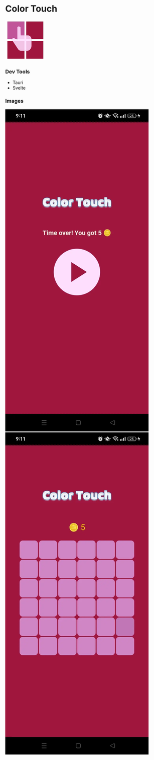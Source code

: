 # Color Touch

![icon](/src-tauri/icons/128x128.png)

### Dev Tools

- Tauri
- Svelte

### Images

![mobile home](/docs/screenshot_mobile_home.webp)
![mobile game](/docs/screenshot_mobile_game.webp)
